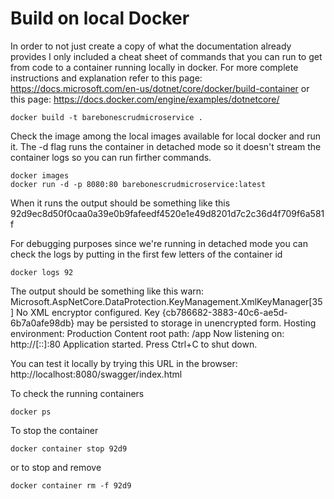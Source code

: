 # Build on local Docker

In order to not just create a copy of what the documentation already provides I only included a cheat sheet of commands that you can run to get from code to a container running locally in docker.
For more complete instructions and explanation refer to this page: https://docs.microsoft.com/en-us/dotnet/core/docker/build-container or this page: https://docs.docker.com/engine/examples/dotnetcore/

```
docker build -t barebonescrudmicroservice .
```
Check the image among the local images available for local docker and run it.
The -d flag runs the container in detached mode so it doesn't stream the container logs so you can run firther commands.
```
docker images
docker run -d -p 8080:80 barebonescrudmicroservice:latest
```
When it runs the output should be something like this
92d9ec8d50f0caa0a39e0b9fafeedf4520e1e49d8201d7c2c36d4f709f6a581f

For debugging purposes since we're running in detached mode you can check the logs by putting in the first few letters of the container id
```
docker logs 92
```
The output should be something like this
warn: Microsoft.AspNetCore.DataProtection.KeyManagement.XmlKeyManager[35]
      No XML encryptor configured. Key {cb786682-3883-40c6-ae5d-6b7a0afe98db} may be persisted to storage in unencrypted form.
Hosting environment: Production
Content root path: /app
Now listening on: http://[::]:80
Application started. Press Ctrl+C to shut down.

You can test it locally by trying this URL in the browser: http://localhost:8080/swagger/index.html

To check the running containers
```
docker ps
```

To stop the container
```
docker container stop 92d9
```
or to stop and remove
```
docker container rm -f 92d9
```
